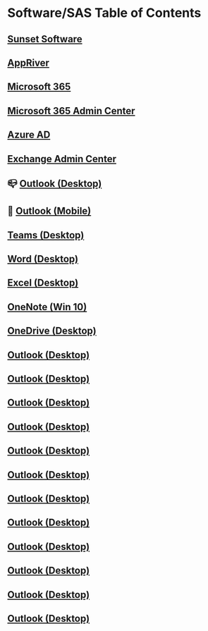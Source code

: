 # Software/SAS Table of Contents

## [Sunset Software]()

## [AppRiver]()

## [Microsoft 365]()

## [Microsoft 365 Admin Center]()

## [Azure AD]()

## [Exchange Admin Center]()

## :mailbox_closed: [Outlook (Desktop)](https://github.com/XXLMandalorian013/Docs-Software-SAS-Public/tree/main/Outlook%20(Desktop))

## :iphone: [Outlook (Mobile)]()

## [Teams (Desktop)]()

## [Word (Desktop)]()

## [Excel (Desktop)]()

## [OneNote (Win 10)]()

## [OneDrive (Desktop)]()

## [Outlook (Desktop)]()

## [Outlook (Desktop)]()

## [Outlook (Desktop)]()

## [Outlook (Desktop)]()

## [Outlook (Desktop)]()

## [Outlook (Desktop)]()

## [Outlook (Desktop)]()

## [Outlook (Desktop)]()

## [Outlook (Desktop)]()

## [Outlook (Desktop)]()

## [Outlook (Desktop)]()

## [Outlook (Desktop)]()